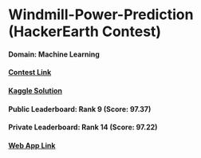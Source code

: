 # Windmill-Power-Prediction (HackerEarth Contest)

#### Domain: Machine Learning

#### [Contest Link](https://www.hackerearth.com/challenges/competitive/hackerearth-machine-learning-challenge-predict-windmill-power/machine-learning/predict-the-power-kwh-produced-from-the-windmills-8-f055f832/)
#### [Kaggle Solution](https://www.kaggle.com/code/mykeysid10/windmill-power-prediction)

#### Public Leaderboard: Rank 9 (Score: 97.37)
#### Private Leaderboard: Rank 14 (Score: 97.22)

#### [Web App Link](https://mykeysid10.shinyapps.io/windmill-power-prediction/)
